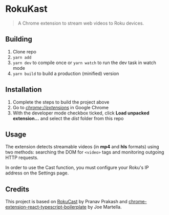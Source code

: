 # RokuKast

> A Chrome extension to stream web videos to Roku devices.

## Building

1.  Clone repo
2.  `yarn add`
3.  `yarn dev` to compile once or `yarn watch` to run the dev task in watch mode
4.  `yarn build` to build a production (minified) version

## Installation

1.  Complete the steps to build the project above
2.  Go to [_chrome://extensions_](chrome://extensions) in Google Chrome
3.  With the developer mode checkbox ticked, click **Load unpacked extension...** and select the _dist_ folder from this repo

## Usage

The extension detects streamable videos (in **mp4** and **hls** formats) using two methods: searching the DOM for `<video>` tags and monitoring outgoing HTTP requests.

In order to use the Cast function, you must configure your Roku's IP address on the Settings page.

## Credits

This project is based on [RokuCast](https://github.com/pranav-prakash/RokuCast/) by Pranav Prakash and [chrome-extension-react-typescript-boilerplate](https://github.com/martellaj/chrome-extension-react-typescript-boilerplate) by Joe Martella.
